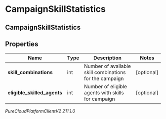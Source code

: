 # CampaignSkillStatistics

## CampaignSkillStatistics

## Properties

|Name | Type | Description | Notes|
|------------ | ------------- | ------------- | -------------|
| **skill_combinations** | int | Number of available skill combinations for the campaign | [optional] |
| **eligible_skilled_agents** | int | Number of eligible agents with skills for campaign | [optional] |



_PureCloudPlatformClientV2 211.1.0_
